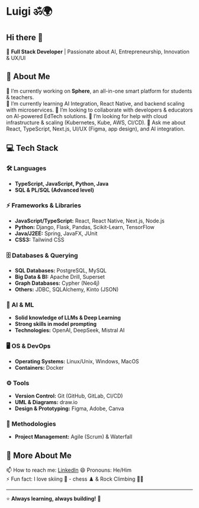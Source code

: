 # Luigi ॐ🌍 

## Hi there 👋
 
🚀 **Full Stack Developer** | Passionate about AI, Entrepreneurship, Innovation & UX/UI  

## 🚀 About Me  
🔭 I’m currently working on **Sphere**, an all-in-one smart platform for students & teachers.  
🌱 I’m currently learning AI Integration, React Native, and backend scaling with microservices.
👯 I’m looking to collaborate with developers & educators on AI-powered EdTech solutions. 
🤔 I’m looking for help with cloud infrastructure & scaling (Kubernetes, Kube, AWS, CI/CD).
💬 Ask me about React, TypeScript, Next.js, UI/UX (Figma, app design), and AI integration.

## 💻 Tech Stack  

### 🛠️ Languages  
- **TypeScript, JavaScript, Python, Java**  
- **SQL & PL/SQL (Advanced level)**  

### ⚡ Frameworks & Libraries  
- **JavaScript/TypeScript:** React, React Native, Next.js, Node.js  
- **Python:** Django, Flask, Pandas, Scikit-Learn, TensorFlow  
- **Java/J2EE:** Spring, JavaFX, JUnit  
- **CSS3:** Tailwind CSS  

### 🗄️ Databases & Querying  
- **SQL Databases:** PostgreSQL, MySQL  
- **Big Data & BI:** Apache Drill, Superset  
- **Graph Databases:** Cypher (Neo4j)  
- **Others:** JDBC, SQLAlchemy, Kinto (JSON)  

### 🧠 AI & ML  
- **Solid knowledge of LLMs & Deep Learning**  
- **Strong skills in model prompting**  
- **Technologies:** OpenAI, DeepSeek, Mistral AI  

### 🖥️ OS & DevOps  
- **Operating Systems:** Linux/Unix, Windows, MacOS  
- **Containers:** Docker  

### ⚙️ Tools  
- **Version Control:** Git (GitHub, GitLab, CI/CD)  
- **UML & Diagrams:** draw.io  
- **Design & Prototyping:** Figma, Adobe, Canva  

### 📌 Methodologies  
- **Project Management:** Agile (Scrum) & Waterfall   

## 🎯 More About Me  
📫 How to reach me: [LinkedIn](https://www.linkedin.com/in/luis-doudeau/) 
😄 Pronouns: He/Him  
⚡ Fun fact: I love skiing 🎿 - chess ♟️ & Rock Climbing 🧗🏼 

---
⭐ **Always learning, always building!** 🚀

